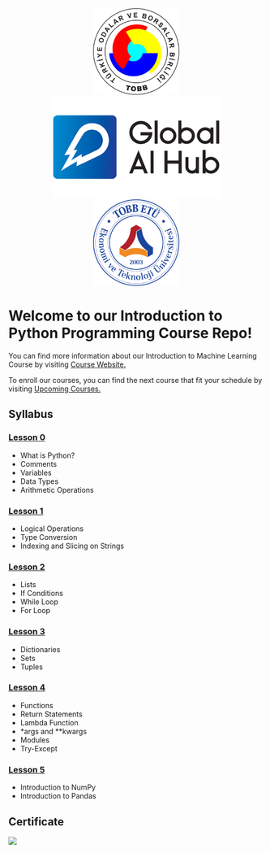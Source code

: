 <div align="center">
  <img src="images/tobb.png" height=170px >
    <img src="images/logo.png" height=200px>

  <img src="images/tobb2.png" height=170px >

</div>

# Welcome to our Introduction to Python Programming Course Repo!

You can find more information about our Introduction to Machine Learning Course by visiting [Course Website.](https://globalaihub.com/introduction-to-machine-learning/)

To enroll our courses, you can find the next course that fit your schedule by visiting [Upcoming Courses.](https://globalaihub.com/upcoming-courses/)

## Syllabus

### [Lesson 0](https://github.com/globalaihub/introduction-to-python/blob/master/Day0.ipynb)
- What is Python?
- Comments
- Variables
- Data Types
- Arithmetic Operations


### [Lesson 1](https://github.com/globalaihub/introduction-to-python/blob/master/Day1.ipynb)
- Logical Operations
- Type Conversion
- Indexing and Slicing on Strings


### [Lesson 2](https://github.com/globalaihub/introduction-to-python/blob/master/Day2.ipynb)
- Lists
- If Conditions
- While Loop
- For Loop

### [Lesson 3](https://github.com/globalaihub/introduction-to-python/blob/master/Day3.ipynb)
- Dictionaries
- Sets
- Tuples

### [Lesson 4](https://github.com/globalaihub/introduction-to-python/blob/master/Day4.ipynb)
- Functions
- Return Statements
- Lambda Function
- *args and **kwargs
- Modules
- Try-Except

### [Lesson 5](https://github.com/globalaihub/introduction-to-python/blob/master/Day5.ipynb)

- Introduction to NumPy
- Introduction to Pandas

## Certificate
![](images/certifi.png)



